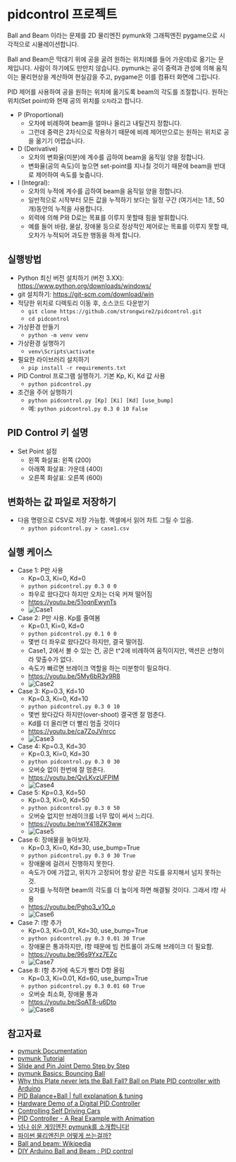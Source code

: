 # pidcontrol 프로젝트 

Ball and Beam 이라는 문제를 2D 물리엔진 pymunk와 그래픽엔진 pygame으로 시각적으로 시뮬레이션합니다.

Ball and Beam은 막대기 위에 공을 굴려 원하는 위치(예를 들어 가운데)로 옮기는 문제입니다. 사람이 하기에도 만만치 않습니다.
pymunk는 공이 중력과 관성에 의해 움직이는 물리현상을 계산하여 현실감을 주고, pygame은 이를 컴퓨터 화면에 그립니다.

PID 제어를 사용하여 공을 원하는 위치에 옮기도록 beam의 각도를 조절합니다. 원하는 위치(Set point)와 현재 공의 위치를 `오차`라고 합니다. 
- P (Proportional)
  - 오차에 비례하여 beam을 얼마나 올리고 내릴건지 정합니다. 
  - 그런데 중력은 2차식으로 작용하기 때문에 비례 제어만으로는 원하는 위치로 공을 옮기기 어렵습니다.
- D (Derivative)
  - 오차의 변화율(미분)에 계수를 곱하여 beam을 움직일 양을 정합니다. 
  - 변화율(공의 속도)이 높으면 set-point를 지나칠 것이기 때문에 beam을 반대로 제어하여 속도를 늦춥니다. 
- I (Integral): 
  - 오차의 누적에 계수를 곱하여 beam을 움직일 양을 정합니다. 
  - 일반적으로 시작부터 모든 값을 누적하기 보다는 일정 구간 (여기서는 1초, 50개)동안의 누적을 사용합니다.
  - 외력에 의해 P와 D로는 목표를 이루지 못할때 힘을 발휘합니다. 
  - 예를 들어 바람, 물살, 장애물 등으로 정상적인 제어로는 목표를 이루지 못할 때, 오차가 누적되어 과도한 행동을 하게 합니다. 

## 실행방법
- Python 최신 버전 설치하기 (버전 3.XX): https://www.python.org/downloads/windows/
- git 설치하기: https://git-scm.com/download/win
- 적당한 위치로 디렉토리 이동 후, 소스코드 다운받기
  - `git clone https://github.com/strongwire2/pidcontrol.git`
  - `cd pidcontrol`
- 가상환경 만들기
  - `python -m venv venv`
- 가상환경 실행하기
  - `venv\Scripts\activate`
- 필요한 라이브러리 설치하기
  - `pip install -r requirements.txt`
- PID Control 프로그램 실행하기. 기본 Kp, Ki, Kd 값 사용
  - `python pidcontrol.py`
- 조건을 주어 실행하기
  - `python pidcontrol.py [Kp] [Ki] [Kd] [use_bump]`
  - 예: `python pidcontrol.py 0.3 0 10 False`

## PID Control 키 설명 
- Set Point 설정
  - 왼쪽 화살표: 왼쪽 (200)
  - 아래쪽 화살표: 가운데 (400)
  - 오른쪽 화살표: 오른쪽 (600)

## 변화하는 값 파일로 저장하기
- 다음 명령으로 CSV로 저장 가능함. 엑셀에서 읽어 차트 그릴 수 있음. 
  - `python pidcontrol.py > case1.csv`

## 실행 케이스
- Case 1: P만 사용
  - Kp=0.3, Ki=0, Kd=0
  - `python pidcontrol.py 0.3 0 0`
  - 좌우로 왔다갔다 하지만 오차는 더욱 커져 떨어짐 
  - https://youtu.be/51oqnEwynTs
  - ![Case1](/data/case1.gif)
- Case 2: P만 사용. Kp를 줄여봄 
  - Kp=0.1, Ki=0, Kd=0
  - `python pidcontrol.py 0.1 0 0`
  - 몇번 더 좌우로 왔다갔다 하지만, 결국 떨어짐. 
  - Case1, 2에서 볼 수 있는 건, 공은 t^2에 비례하여 움직이지만, 액션은 선형이라 맞출수가 없다. 
  - 속도가 빠르면 브레이크 역할을 하는 미분항이 필요하다.
  - https://youtu.be/5My6bR3y9R8
  - ![Case2](/data/case2.gif)
- Case 3: Kp=0.3, Kd=10
  - Kp=0.3, Ki=0, Kd=10
  - `python pidcontrol.py 0.3 0 10`
  - 몇번 왔다갔다 하지만(over-shoot) 결국엔 잘 멈춘다. 
  - Kd를 더 올리면 더 빨리 멈출 것이다
  - https://youtu.be/ca7ZoJVnrcc
  - ![Case3](/data/case3.gif)
- Case 4: Kp=0.3, Kd=30
  - Kp=0.3, Ki=0, Kd=30
  - `python pidcontrol.py 0.3 0 30`
  - 오버슛 없이 한번에 잘 멈춘다. 
  - https://youtu.be/QvLKvzUFPIM
  - ![Case4](/data/case4.gif)
- Case 5: Kp=0.3, Kd=50
  - Kp=0.3, Ki=0, Kd=50
  - `python pidcontrol.py 0.3 0 50`
  - 오버슛 없지만 브레이크를 너무 많이 써서 느리다. 
  - https://youtu.be/nwY418ZK3ww
  - ![Case5](/data/case5.gif)
- Case 6: 장애물을 놓아보자. 
  - Kp=0.3, Ki=0, Kd=30, use_bump=True
  - `python pidcontrol.py 0.3 0 30 True`
  - 장애물에 걸려서 진행하지 못한다. 
  - 속도가 0에 가깝고, 위치가 고정되어 항상 같은 각도를 유지해서 넘지 못하는 것.
  - 오차를 누적하면 beam의 각도를 더 높이게 하면 해결될 것이다. 그래서 I항 사용
  - https://youtu.be/Pgho3_v1O_o
  - ![Case6](/data/case6.gif)
- Case 7: I항 추가
  - Kp=0.3, Ki=0.01, Kd=30, use_bump=True
  - `python pidcontrol.py 0.3 0.01 30 True`
  - 장애물은 통과하지만, I항 때문에 빔 컨트롤이 과도해 브레이크 더 필요함. 
  - https://youtu.be/96s9Yxz7EZc
  - ![Case7](/data/case7.gif)
- Case 8: I항 추가에 속도가 빨라 D항 올림
  - Kp=0.3, Ki=0.01, Kd=60, use_bump=True
  - `python pidcontrol.py 0.3 0.01 60 True`
  - 오버슛 최소화, 장애물 통과 
  - https://youtu.be/SoAT8-u6Dto
  - ![Case8](/data/case8.gif)

## 참고자료
- [pymunk Documentation](http://www.pymunk.org/_/downloads/en/stable/pdf/)
- [pymunk Tutorial](https://readthedocs.org/projects/pymunk-tutorial/downloads/pdf/latest/)
- [Slide and Pin Joint Demo Step by Step](https://www.pymunk.org/en/latest/tutorials/SlideAndPinJoint.html)
- [pymunk Basics: Bouncing Ball](https://www.youtube.com/watch?v=nNjRz31-7s0&list=PL_N_kL9gRTm8lh7GxFHh3ym1RXi6I6c50&index=2)
- [Why this Plate never lets the Ball Fall? Ball on Plate PID controller with Arduino](https://www.youtube.com/watch?v=0BDvbljP4Yk)
- [PID Balance+Ball | full explanation & tuning](https://www.youtube.com/watch?v=JFTJ2SS4xyA)
- [Hardware Demo of a Digital PID Controller](https://www.youtube.com/watch?v=fusr9eTceEo)
- [Controlling Self Driving Cars](https://www.youtube.com/watch?v=4Y7zG48uHRo)
- [PID Controller - A Real Example with Animation](https://www.youtube.com/watch?v=7qw7vnTGNsA)
- [넘나 쉬운 게임엔진 pymunk를 소개합니다!](https://www.youtube.com/watch?v=QJsFy2A05X0)
- [파이썬 물리엔진은 어떻게 쓰는걸까?](https://www.youtube.com/watch?v=tF4PctX66ek)
- [Ball and beam: Wikipedia](https://en.wikipedia.org/wiki/Ball_and_beam)
- [DIY Arduino Ball and Beam : PID control](https://www.youtube.com/watch?v=FidxDZ7X6OI)